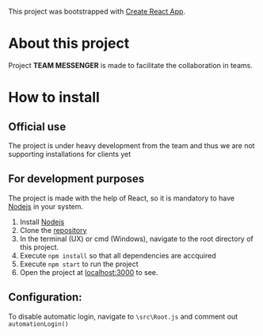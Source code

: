This project was bootstrapped with [Create React App](https://github.com/facebookincubator/create-react-app).
# About this project
Project **TEAM MESSENGER** is made to facilitate the collaboration in teams.

# How to install
 ## Official use
 The project is under heavy development from the team and thus we are not supporting installations for clients yet
 ## For development purposes
 The project is made with the help of React, so it is mandatory to have [Nodejs](https://nodejs.org/en/) in your system.
 1. Install  [Nodejs](https://nodejs.org/en/)
 2. Clone the [repository](https://github.com/StormBlade97/TeamMessenger.git)
 3. In the terminal (UX) or cmd (Windows), navigate to the root directory of this project.
 4. Execute `npm install` so that all dependencies are accquired
 5. Execute `npm start` to run the project
 6. Open the project at [localhost:3000](http://localhost:3000) to see.
 
## Configuration:
 To disable automatic login, navigate to `\src\Root.js` and comment out `automationLogin()`
